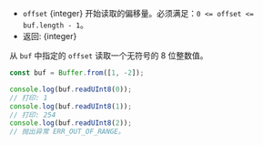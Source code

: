<!-- YAML
added: v0.5.0
changes:
  - version: v10.0.0
    pr-url: https://github.com/nodejs/node/pull/18395
    description: Removed `noAssert` and no implicit coercion of the offset
                 to `uint32` anymore.
-->

* `offset` {integer} 开始读取的偏移量。必须满足：`0 <= offset <= buf.length - 1`。
* 返回: {integer}

从 `buf` 中指定的 `offset` 读取一个无符号的 8 位整数值。

```js
const buf = Buffer.from([1, -2]);

console.log(buf.readUInt8(0));
// 打印: 1
console.log(buf.readUInt8(1));
// 打印: 254
console.log(buf.readUInt8(2));
// 抛出异常 ERR_OUT_OF_RANGE。
```

